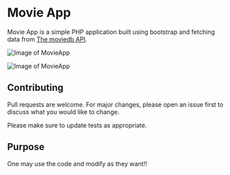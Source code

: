 # Movie App

Movie App is a simple PHP application built using bootstrap and fetching data from [The moviedb API](https://api.themoviedb.org).

![Image of MovieApp](https://cdn1.bbcode0.com/uploads/2021/1/8/27ab4b2d3656b27d506a8bc932294bd9-full.png)

![Image of MovieApp](https://cdn1.bbcode0.com/uploads/2021/1/8/d85ada0a9145148bbbd418cd48cbd56c-full.png)

## Contributing
Pull requests are welcome. For major changes, please open an issue first to discuss what you would like to change.

Please make sure to update tests as appropriate.

## Purpose
One may use the code and modify as they want!!

